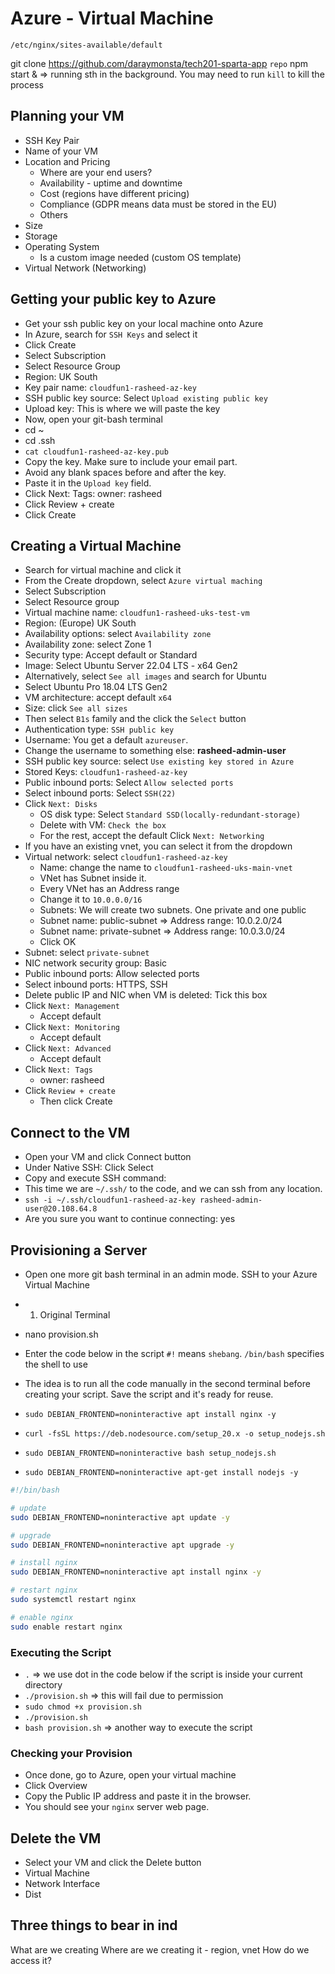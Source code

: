 # Azure - Virtual Machine

`/etc/nginx/sites-available/default`

git clone https://github.com/daraymonsta/tech201-sparta-app `repo`
npm start & => running sth in the background. You may need to run `kill` to kill the process

## Planning your VM

- SSH Key Pair
- Name of your VM
- Location and Pricing
  - Where are your end users?
  - Availability - uptime and downtime
  - Cost (regions have different pricing)
  - Compliance (GDPR means data must be stored in the EU)
  - Others
- Size
- Storage
- Operating System
  - Is a custom image needed (custom OS template)
- Virtual Network (Networking)

## Getting your public key to Azure

- Get your ssh public key on your local machine onto Azure
- In Azure, search for `SSH Keys` and select it
- Click Create
- Select Subscription
- Select Resource Group
- Region: UK South
- Key pair name: `cloudfun1-rasheed-az-key`
- SSH public key source: Select `Upload existing public key`
- Upload key: This is where we will paste the key
- Now, open your git-bash terminal
- cd ~
- cd .ssh
- `cat cloudfun1-rasheed-az-key.pub`
- Copy the key. Make sure to include your email part.
- Avoid any blank spaces before and after the key.
- Paste it in the `Upload key` field.
- Click Next: Tags: owner: rasheed
- Click Review + create
- Click Create

## Creating a Virtual Machine

- Search for virtual machine and click it
- From the Create dropdown, select `Azure virtual maching`
- Select Subscription
- Select Resource group
- Virtual machine name: `cloudfun1-rasheed-uks-test-vm`
- Region: (Europe) UK South
- Availability options: select `Availability zone`
- Availability zone: select Zone 1
- Security type: Accept default or Standard
- Image: Select Ubuntu Server 22.04 LTS - x64 Gen2
- Alternatively, select `See all images` and search for Ubuntu
- Select Ubuntu Pro 18.04 LTS Gen2
- VM architecture: accept default `x64`
- Size: click `See all sizes`
- Then select `B1s` family and the click the `Select` button
- Authentication type: `SSH public key`
- Username: You get a default `azureuser`.
- Change the username to something else: **rasheed-admin-user**
- SSH public key source: select `Use existing key stored in Azure`
- Stored Keys: `cloudfun1-rasheed-az-key`
- Public inbound ports: Select `Allow selected ports`
- Select inbound ports: Select `SSH(22)`
- Click `Next: Disks`
  - OS disk type: Select `Standard SSD(locally-redundant-storage)`
  - Delete with VM: `Check the box`
  - For the rest, accept the default
    Click `Next: Networking`
- If you have an existing vnet, you can select it from the dropdown
- Virtual network: select `cloudfun1-rasheed-az-key`
  - Name: change the name to `cloudfun1-rasheed-uks-main-vnet`
  - VNet has Subnet inside it.
  - Every VNet has an Address range
  - Change it to `10.0.0.0/16`
  - Subnets: We will create two subnets. One private and one public
  - Subnet name: public-subnet => Address range: 10.0.2.0/24
  - Subnet name: private-subnet => Address range: 10.0.3.0/24
  - Click OK
- Subnet: select `private-subnet`
- NIC network security group: Basic
- Public inbound ports: Allow selected ports
- Select inbound ports: HTTPS, SSH
- Delete public IP and NIC when VM is deleted: Tick this box
- Click `Next: Management`
  - Accept default
- Click `Next: Monitoring`
  - Accept default
- Click `Next: Advanced`
  - Accept default
- Click `Next: Tags`
  - owner: rasheed
- Click `Review + create`
  - Then click Create

## Connect to the VM
- Open your VM and click Connect button
- Under Native SSH: Click Select
- Copy and execute SSH command:
- This time we are `~/.ssh/` to the code, and we can ssh from any location.
- `ssh -i ~/.ssh/cloudfun1-rasheed-az-key rasheed-admin-user@20.108.64.8`
- Are you sure you want to continue connecting: yes

## Provisioning a Server

- Open one more git bash terminal in an admin mode. SSH to your Azure Virtual Machine

- 1. Original Terminal
- nano provision.sh
- Enter the code below in the script `#!` means `shebang`. `/bin/bash` specifies the shell to use
- The idea is to run all the code manually in the second terminal before creating your script. Save the script and it's ready for reuse.

- `sudo DEBIAN_FRONTEND=noninteractive apt install nginx -y`
- `curl -fsSL https://deb.nodesource.com/setup_20.x -o setup_nodejs.sh`
- `sudo DEBIAN_FRONTEND=noninteractive bash setup_nodejs.sh`
- `sudo DEBIAN_FRONTEND=noninteractive apt-get install nodejs -y`

```sh => profision.sh
#!/bin/bash

# update
sudo DEBIAN_FRONTEND=noninteractive apt update -y

# upgrade
sudo DEBIAN_FRONTEND=noninteractive apt upgrade -y

# install nginx
sudo DEBIAN_FRONTEND=noninteractive apt install nginx -y

# restart nginx
sudo systemctl restart nginx

# enable nginx
sudo enable restart nginx
```

### Executing the Script

- `.` => we use dot in the code below if the script is inside your current directory
- `./provision.sh` => this will fail due to permission
- `sudo chmod +x provision.sh`
- `./provision.sh`
- `bash provision.sh` => another way to execute the script

### Checking your Provision

- Once done, go to Azure, open your virtual machine
- Click Overview
- Copy the Public IP address and paste it in the browser.
- You should see your `nginx` server web page.

## Delete the VM

- Select your VM and click the Delete button
- Virtual Machine
- Network Interface
- Dist

## Three things to bear in ind

What are we creating
Where are we creating it - region, vnet
How do we access it?
